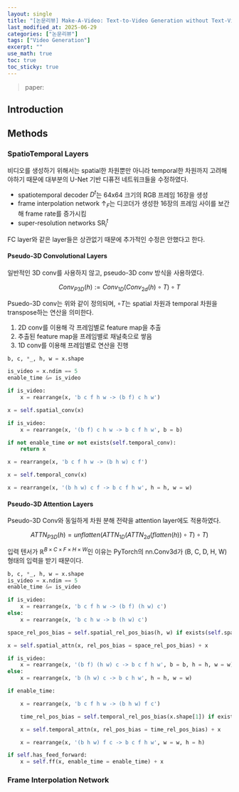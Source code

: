 ```yaml
---
layout: single
title: "[논문리뷰] Make-A-Video: Text-to-Video Generation without Text-Video Data"
last_modified_at: 2025-06-29
categories: ["논문리뷰"]
tags: ["Video Generation"]
excerpt: ""
use_math: true
toc: true
toc_sticky: true
---
```


> paper: 

## Introduction

## Methods

### SpatioTemporal Layers

비디오를 생성하기 위해서는 spatial한 차원뿐만 아니라 temporal한 차원까지 고려해야하기 때문에 대부분의 U-Net 기반 디퓨전 네트워크들을 수정하였다.

- spatiotemporal decoder $D^t$는 64x64 크기의 RGB 프레임 16장을 생성
- frame interpolation network $\uparrow_F$는 디코더가 생성한 16장의 프레임 사이를 보간해 frame rate를 증가시킴
- super-resolution networks $\text{SR}^t_l$

FC layer와 같은 layer들은 상관없기 때문에 추가적인 수정은 안했다고 한다.

#### Pseudo-3D Convolutional Layers

일반적인 3D conv를 사용하지 않고, pseudo-3D conv 방식을 사용하였다.

$$
Conv_{P3D}(h):=Conv_{1D}(Conv_{2d}(h)\circ T)\circ T
$$

Psuedo-3D conv는 위와 같이 정의되며, $\circ T$는 spatial 차원과 temporal 차원을 transpose하는 연산을 의미한다.

1. 2D conv를 이용해 각 프레임별로 feature map을 추출
2. 추출된 feature map을 프레임별로 채널축으로 쌓음
3. 1D conv를 이용해 프레임별로 연산을 진행

```python
b, c, *_, h, w = x.shape

is_video = x.ndim == 5
enable_time &= is_video

if is_video:
    x = rearrange(x, 'b c f h w -> (b f) c h w')

x = self.spatial_conv(x)

if is_video:
    x = rearrange(x, '(b f) c h w -> b c f h w', b = b)

if not enable_time or not exists(self.temporal_conv):
    return x

x = rearrange(x, 'b c f h w -> (b h w) c f')

x = self.temporal_conv(x)

x = rearrange(x, '(b h w) c f -> b c f h w', h = h, w = w)
```

#### Pseudo-3D Attention Layers

Pseudo-3D Conv와 동일하게 차원 분해 전략을 attention layer에도 적용하였다.

$$
ATTN_{P3D}(h)=unflatten(ATTN_{1D}(ATTN_{2d}(flatten(h))\circ T)\circ T)
$$

입력 텐서가 $\mathbb{R}^{B\times C\times F\times H\times W}$인 이유는 PyTorch의 nn.Conv3d가 (B, C, D, H, W) 형태의 입력을 받기 때문이다.

```python
b, c, *_, h, w = x.shape
is_video = x.ndim == 5
enable_time &= is_video

if is_video:
    x = rearrange(x, 'b c f h w -> (b f) (h w) c')
else:
    x = rearrange(x, 'b c h w -> b (h w) c')

space_rel_pos_bias = self.spatial_rel_pos_bias(h, w) if exists(self.spatial_rel_pos_bias) else None

x = self.spatial_attn(x, rel_pos_bias = space_rel_pos_bias) + x

if is_video:
    x = rearrange(x, '(b f) (h w) c -> b c f h w', b = b, h = h, w = w)
else:
    x = rearrange(x, 'b (h w) c -> b c h w', h = h, w = w)

if enable_time:

    x = rearrange(x, 'b c f h w -> (b h w) f c')

    time_rel_pos_bias = self.temporal_rel_pos_bias(x.shape[1]) if exists(self.temporal_rel_pos_bias) else None

    x = self.temporal_attn(x, rel_pos_bias = time_rel_pos_bias) + x

    x = rearrange(x, '(b h w) f c -> b c f h w', w = w, h = h)

if self.has_feed_forward:
    x = self.ff(x, enable_time = enable_time) + x
```

### Frame Interpolation Network
